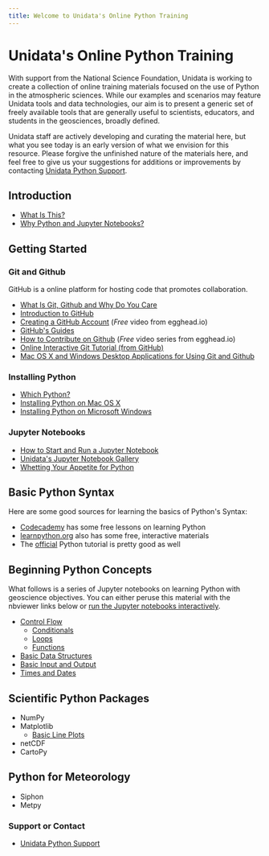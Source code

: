 ```yaml
---
title: Welcome to Unidata's Online Python Training
---
```


# Unidata's Online Python Training
With support from the National Science Foundation, Unidata is working to create
a collection of online training materials focused on the use of Python in the
atmospheric sciences. While our examples and scenarios may feature Unidata tools
and data technologies, our aim is to present a generic set of freely available
tools that are generally useful to scientists, educators, and students in the
geosciences, broadly defined.

Unidata staff are actively developing and curating the material here, but what
you see today is an early version of what we envision for this resource. Please
forgive the unfinished nature of the materials here, and feel free to give us
your suggestions for additions or improvements by contacting
[Unidata Python Support](support.html).

## Introduction

- [What Is This?](what.html)
- [Why Python and Jupyter Notebooks?](introduction.html)

## Getting Started

### Git and Github

GitHub is a online platform for hosting code that promotes collaboration.

- [What Is Git, Github and Why Do You Care](git.html)
- [Introduction to GitHub](https://guides.github.com/activities/hello-world/)
- [Creating a GitHub Account](https://egghead.io/lessons/javascript-introduction-to-github?series=how-to-contribute-to-an-open-source-project-on-github) (*Free* video from egghead.io)
- [GitHub's Guides](https://guides.github.com/)
- [How to Contribute on Github](https://egghead.io/series/how-to-contribute-to-an-open-source-project-on-github) (*Free* video series from egghead.io)
- [Online Interactive Git Tutorial (from GitHub)](https://try.github.io/)
- [Mac OS X and Windows Desktop Applications for Using Git and Github](https://git-scm.com/download/gui/windows)

### Installing Python

- [Which Python?](choosing.html)
- [Installing Python on Mac OS X](conda-osx.html)
- [Installing Python on Microsoft Windows](conda-windows.html)

### Jupyter Notebooks

- [How to Start and Run a Jupyter Notebook](notebook.html)
- [Unidata's Jupyter Notebook Gallery](http://unidata.github.io/notebook-gallery)
- [Whetting Your Appetite for Python](http://nbviewer.jupyter.org/github/Unidata/online-python-training/blob/master/notebooks/Whetting%20Your%20Appetite%20for%20Python.ipynb)

## Basic Python Syntax
Here are some good sources for learning the basics of Python's Syntax:

- [Codecademy](https://www.codecademy.com/learn/python) has some free lessons on learning Python
- [learnpython.org](http://www.learnpython.org/) also has some free, interactive materials
- The [official](https://docs.python.org/3.5/tutorial/index.html) Python tutorial is pretty good as well

## Beginning Python Concepts
What follows is a series of Jupyter notebooks on learning Python with geoscience objectives. You can either peruse this material with the nbviewer links below or [run the Jupyter notebooks interactively](notebook.html#how-to-run-opt-notebooks).

- [Control Flow](controlflowintro.html)
  - [Conditionals](http://nbviewer.jupyter.org/github/Unidata/online-python-training/blob/master/notebooks/Conditionals.ipynb)
  - [Loops](http://nbviewer.jupyter.org/github/Unidata/online-python-training/blob/master/notebooks/Loops.ipynb)
  - [Functions](http://nbviewer.jupyter.org/github/Unidata/online-python-training/blob/master/notebooks/Functions.ipynb)
- [Basic Data Structures](http://nbviewer.jupyter.org/github/Unidata/online-python-training/blob/master/notebooks/Basic%20Data%20Structures.ipynb)
- [Basic Input and Output](http://nbviewer.jupyter.org/github/Unidata/online-python-training/blob/master/notebooks/Basic%20Input%20and%20Output.ipynb)
- [Times and Dates](http://nbviewer.jupyter.org/github/Unidata/online-python-training/blob/master/notebooks/Times%20and%20Dates.ipynb)

## Scientific Python Packages
- NumPy
- Matplotlib
  - [Basic Line Plots](http://nbviewer.jupyter.org/github/Unidata/online-python-training/blob/master/notebooks/Beginning%20Plots%20With%20Matplotlib.ipynb)
- netCDF
- CartoPy

## Python for Meteorology
- Siphon
- Metpy

### Support or Contact
- [Unidata Python Support](support.html)
